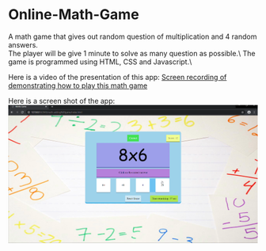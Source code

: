 # Online-Math-Game
A math game that gives out random question of multiplication and 4 random answers. \
The player will be give 1 minute to solve as many question as possible.\ 
The game is programmed using HTML, CSS and Javascript.\

Here is a video of the presentation of this app:
[Screen recording of demonstrating how to play this math game](https://youtu.be/hihvIArTfVc)

Here is a screen shot of the app:\
![](images/mathPic.png)
